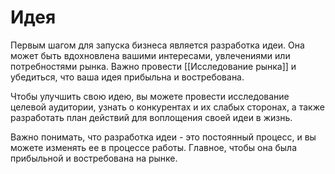 # Идея
Первым шагом для запуска бизнеса является разработка идеи. Она может быть вдохновлена вашими интересами, увлечениями или потребностями рынка. Важно провести [[Исследование рынка]] и убедиться, что ваша идея прибыльна и востребована.

Чтобы улучшить свою идею, вы можете провести исследование целевой аудитории, узнать о конкурентах и их слабых сторонах, а также разработать план действий для воплощения своей идеи в жизнь.

Важно понимать, что разработка идеи - это постоянный процесс, и вы можете изменять ее в процессе работы. Главное, чтобы она была прибыльной и востребована на рынке.